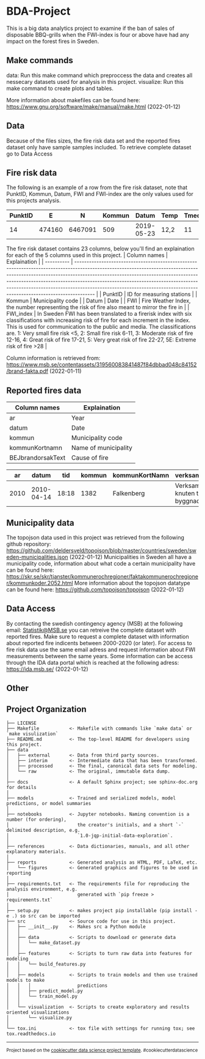 BDA-Project
==============================

This is a big data analytics project to examine if the ban of sales of disposable BBQ-grills when the FWI-index is four or above have had any impact on the forest fires in Sweden. 

Make commands
------------

data: Run this make command which preproccess the data and creates all nessecary datasets used for analysis in this project.
visualize: Run this make command to create plots and tables.

More information about makefiles can be found here: https://www.gnu.org/software/make/manual/make.html (2022-01-12)

Data
------------
Because of the files sizes, the fire risk data set and the reported fires dataset only have sample samples included. To retrieve complete dataset go to Data Access

Fire risk data
------------

The following is an example of a row from the fire risk dataset, note that  PunktID, Kommun, Datum, FWI and FWI-index are the only values used for this projects analysis.

| PunktID | E      | N       | Kommun | Datum      | Temp | Tmedel | Nederbord | RH   | Vindhastighet | Vindriktning | FFMC | DMC | DC    | ISI | BUI | FWI | FWI\_index | HBV\_o | HBV\_u | HBV | HBV\_index | Gras | 
| ------- | ------ | ------- | ------ | ---------- | ---- | ------ | --------- | ---- | ------------- | ------------ | ---- | --- | ----- | --- | --- | --- | ---------- | ------ | ------ | --- | ---------- | ---- |
| 14      | 474160 | 6467091 | 509    | 2019-05-23 | 12,2 | 11     | 6,3       | 69,6 | 5             | 204,6        | 45,5 | 2,7 | 145,6 | 0,2 | 5,2 | 0,1 | 1          | 85     | 45     | 87  | 1          | 2    |  

The fire risk dataset contains 23 columns, below you'll find an explaination for each of the 5 columns used in this project.
| Column names    | Explaination                                                                                                                                                                                                                                                                                                                                                                                      |
| ---------- | -------------------------------------------------------------------------------------------------------------------------------------------------------------------------------------------------------------------------------------------------------------------------------------------------------------------------------------------------------------------------------------------------------------- |
| PunktID    | ID for measuring stations                                                                                                                                                                                                                                                                                                                                                                                      |
| Kommun     | Municipality code                                                                                                                                                                                                                                                                                                                                                                                              |
| Datum      | Date                                                                                                                                                                                                                                                                                                                                                                                                           |
| FWI        | Fire Weather Index, the number representing the risk of fire also meant to mirror the fire in                                                                                                                                                                                                                                                                                                                  |
| FWI\_index | In Sweden FWI has been translated to a firerisk index with six classifications with increasing risk of fire for each increment in the index. This is used for communication to the public and media. The classifications are. 1: Very small fire risk <5, 2: Small fire risk 6-11, 3: Moderate risk of fire 12-16, 4: Great risk of fire 17-21, 5: Very great risk of fire 22-27, 5E: Extreme risk of fire >28 |


Column information is retrieved from:
https://www.msb.se/contentassets/319560083841487f84dbbad048c84152/brand-fakta.pdf (2022-01-11)



Reported fires data
------------
| Column names      | Explaination         |
| ----------------- | -------------------- |
| ar                | Year                 |
| datum             | Date                 |              
| kommun            | Municipality code    |
| kommunKortnamn    | Name of municipality |
| BEJbrandorsakText | Cause of fire        |

| ar   | datum     | tid   | kommun | kommunKortNamn | verksamhetText                         | sweref99Norr | sweref99Ost | BEJBbrandorsakText       | areaIProduktivSkogsmark\_m2 | areaIAnnanTradbevuxenMark\_m2 | areaIMarkUtanTrad\_m2 |
| ---- | --------- | ----- | ------ | -------------- | -------------------------------------- | ------------ | ----------- | ------------------------ | --------------------------- | ----------------------------- | --------------------- |
| 2010 | 2010-04-14 | 18:18 | 1382   | Falkenberg     | Verksamhet inte knuten till en byggnad | 6306404      | 348526      | Grillning eller lägereld | 0  | 0                             | 4000                  |



Municipality data
---
The topojson data used in this project was retrieved from the following github repository: https://github.com/deldersveld/topojson/blob/master/countries/sweden/sweden-municipalities.json (2022-01-12)
Municipalities in Sweden all have a municipality code, information about what code a certain municipality have can be found here: https://skr.se/skr/tjanster/kommunerochregioner/faktakommunerochregioner/kommunkoder.2052.html
More information about the topojson datatype can be found here: https://github.com/topojson/topojson (2022-01-12)

Data Access
---
By contacting the swedish contingency agency (MSB) at the following email: Statistik@MSB.se you can retreive the complete dataset with reported fires. Make sure to request a complete dataset with information about reported fire indicents between 2000-2020 (or later). For access to fire risk data use the same email adress and request information about FWI measurements between the same years.
Some information can be access through the IDA data portal which is reached at the following adress: https://ida.msb.se/ (2022-01-12)

Other
------------

Project Organization
------------

    ├── LICENSE
    ├── Makefile           <- Makefile with commands like `make data` or `make visulization`
    ├── README.md          <- The top-level README for developers using this project.
    ├── data
    │   ├── external       <- Data from third party sources.
    │   ├── interim        <- Intermediate data that has been transformed.
    │   ├── processed      <- The final, canonical data sets for modeling.
    │   └── raw            <- The original, immutable data dump.
    │
    ├── docs               <- A default Sphinx project; see sphinx-doc.org for details
    │
    ├── models             <- Trained and serialized models, model predictions, or model summaries
    │
    ├── notebooks          <- Jupyter notebooks. Naming convention is a number (for ordering),
    │                         the creator's initials, and a short `-` delimited description, e.g.
    │                         `1.0-jqp-initial-data-exploration`.
    │
    ├── references         <- Data dictionaries, manuals, and all other explanatory materials.
    │
    ├── reports            <- Generated analysis as HTML, PDF, LaTeX, etc.
    │   └── figures        <- Generated graphics and figures to be used in reporting
    │
    ├── requirements.txt   <- The requirements file for reproducing the analysis environment, e.g.
    │                         generated with `pip freeze > requirements.txt`
    │
    ├── setup.py           <- makes project pip installable (pip install -e .) so src can be imported
    ├── src                <- Source code for use in this project.
    │   ├── __init__.py    <- Makes src a Python module
    │   │
    │   ├── data           <- Scripts to download or generate data
    │   │   └── make_dataset.py
    │   │
    │   ├── features       <- Scripts to turn raw data into features for modeling
    │   │   └── build_features.py
    │   │
    │   ├── models         <- Scripts to train models and then use trained models to make
    │   │   │                 predictions
    │   │   ├── predict_model.py
    │   │   └── train_model.py
    │   │
    │   └── visualization  <- Scripts to create exploratory and results oriented visualizations
    │       └── visualize.py
    │
    └── tox.ini            <- tox file with settings for running tox; see tox.readthedocs.io


--------

<p><small>Project based on the <a target="_blank" href="https://drivendata.github.io/cookiecutter-data-science/">cookiecutter data science project template</a>. #cookiecutterdatascience</small></p>
